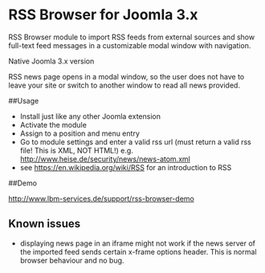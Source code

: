 # RSS Browser for Joomla 3.x

RSS Browser module to import RSS feeds from external sources and show full-text feed messages in a customizable modal window with navigation. 

Native Joomla 3.x version

RSS news page opens in a modal window, so the user does not have to leave your site or switch to another window to read all news provided.


##Usage

+ Install just like any other Joomla extension
+ Activate the module
+ Assign to a position and menu entry
+ Go to module settings and enter a valid rss url
(must return a valid rss file! This is XML, NOT HTML!) 
e.g. http://www.heise.de/security/news/news-atom.xml
+ see https://en.wikipedia.org/wiki/RSS for an introduction to RSS


##Demo

http://www.lbm-services.de/support/rss-browser-demo


## Known issues

- displaying news page in an iframe might not work if the news server of the imported feed sends certain x-frame options header. This is normal browser behaviour and no bug.








